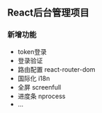 ## React后台管理项目
### 新增功能
* token登录 
* 登录验证 
* 路由配置 react-router-dom
* 国际化 i18n
* 全屏 screenfull
* 进度条 nprocess
* ...